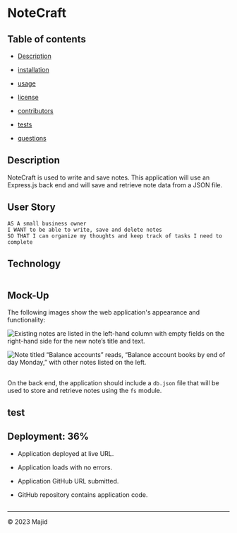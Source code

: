 # NoteCraft



## Table of contents

    
* [Description](#description)

    
* [installation](#installation)

    
* [usage](#usage)

    
* [license](#license)

    
* [contributors](#contributors)

    
* [tests](#tests)

    
* [questions](#questions)


## Description

 NoteCraft is used to write and save notes. This application will use an Express.js back end and will save and retrieve note data from a JSON file.


## User Story

```
AS A small business owner
I WANT to be able to write, save and delete notes
SO THAT I can organize my thoughts and keep track of tasks I need to complete
```


## Technology 

```

```


## Mock-Up

The following images show the web application's appearance and functionality:

![Existing notes are listed in the left-hand column with empty fields on the right-hand side for the new note’s title and text.](./11-express-homework-demo-01.png)

![Note titled “Balance accounts” reads, “Balance account books by end of day Monday,” with other notes listed on the left.](./assets/images/11-express-homework-demo-02.png)


## 

On the back end, the application should include a `db.json` file that will be used to store and retrieve notes using the `fs` module.




## test


## Deployment: 36%

* Application deployed at live URL.

* Application loads with no errors.

* Application GitHub URL submitted.

* GitHub repository contains application code.


##




### 








- - -
© 2023 Majid

